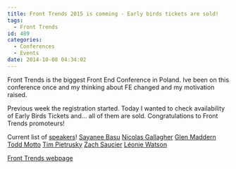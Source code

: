 ```yaml
---
title: Front Trends 2015 is comming - Early birds tickets are sold!
tags:
  - Front Trends
id: 489
categories:
  - Conferences
  - Events
date: 2014-10-08 04:34:02
---
```


Front Trends is the biggest Front End Conference in Poland. Ive been on this conference once and my thinking about FE changed and my motivation raised.

Previous week the registration started. Today I wanted to check availability of Early Birds Tickets and... all of them are sold. Congratulations to Front Trends promoteurs! 

Current list of [speakers](http://2015.front-trends.com/speakers/)! 
[Sayanee Basu](http://sayan.ee/)
[Nicolas Gallagher](http://nicolasgallagher.com/)
[Glen Maddern](http://glenmaddern.com/)
[Todd Motto](http://toddmotto.com/)
[Tim Pietrusky](http://timpietrusky.com/)
[Zach Saucier](http://zachsaucier.com/)
[Léonie Watson](http://ljwatson.uk/)

[Front Trends webpage](http://2015.front-trends.com/)